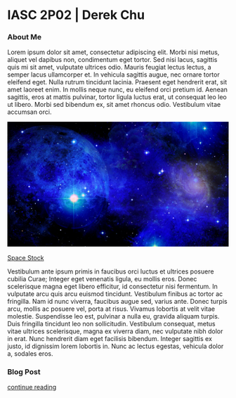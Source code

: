 # IASC 2P02 | Derek Chu

### About Me

Lorem ipsum dolor sit amet, consectetur adipiscing elit. Morbi nisi metus, aliquet vel dapibus non, condimentum eget tortor. Sed nisi lacus, sagittis quis mi sit amet, vulputate ultrices odio. Mauris feugiat lectus lectus, a semper lacus ullamcorper et. In vehicula sagittis augue, nec ornare tortor eleifend eget. Nulla rutrum tincidunt lacinia. Praesent eget hendrerit erat, sit amet laoreet enim. In mollis neque nunc, eu eleifend orci pretium id. Aenean sagittis, eros at mattis pulvinar, tortor ligula luctus erat, ut consequat leo leo ut libero. Morbi sed bibendum ex, sit amet rhoncus odio. Vestibulum vitae accumsan orci.

![](images/weltraum-1465833065YL1.jpg)

[Space Stock](http://www.publicdomainpictures.net/view-image.php?image=174881&picture=space)

Vestibulum ante ipsum primis in faucibus orci luctus et ultrices posuere cubilia Curae; Integer eget venenatis ligula, eu mollis eros. Donec scelerisque magna eget libero efficitur, id consectetur nisi fermentum. In vulputate arcu quis arcu euismod tincidunt. Vestibulum finibus ac tortor ac fringilla. Nam id nunc viverra, faucibus augue sed, varius ante. Donec turpis arcu, mollis ac posuere vel, porta at risus. Vivamus lobortis at velit vitae molestie. Suspendisse leo est, pulvinar a nulla eu, gravida aliquam turpis. Duis fringilla tincidunt leo non sollicitudin. Vestibulum consequat, metus vitae ultrices scelerisque, magna ex viverra diam, nec vulputate nibh dolor in erat. Nunc hendrerit diam eget facilisis bibendum. Integer sagittis ex justo, id dignissim lorem lobortis in. Nunc ac lectus egestas, vehicula dolor a, sodales eros. 

### Blog Post

[continue reading](blog)

